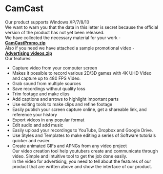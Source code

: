 # CamCast
Our product supports Windows XP/7/8/10  
We want to warn you that the data in this letter is secret because the official version of the product has not yet been released.  
We have collected the necessary material for your work - [**CamCastPromo.zip**  ](https://github.com/CamCast-O-Matic/Promotion/releases/tag/Promotion)  
Also if you need we have attached a sample promotional video - [**Advertising videos.zip**](https://github.com/CamCast-O-Matic/Promotion/releases/tag/PromotionVideo)  
Our features:  
- Capture video from your computer screen
- Makes it possible to record various 2D/3D games with 4K UHD Video and capture up to 480 FPS Video.
- Grab sound from multiple sources
- Save recordings without quality loss
- Trim footage and make clips
- Add captions and arrows to highlight important parts
- Use editing tools to make clips and refine footage
- Easily publish your screen capture online, get a shareable link, and reference your history
- Export videos in any popular format
- Edit audio and add music
- Easily upload your recordings to YouTube, Dropbox and Google Drive.
- Use Styles and Templates to make editing a series of Software tutorials quicker and easier.
- Create animated GIFs and APNGs from any video project  
Our video creation tool help youtubers create and communicate through video. Simple and intuitive tool to get the job done easily.  
In the video for advertising, you need to tell about the features of our product that are written above and show the interface of our product.
